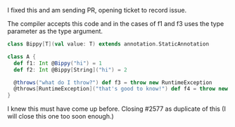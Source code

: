 I fixed this and am sending PR, opening ticket to record issue.

The compiler accepts this code and in the cases of f1 and f3 uses the type parameter as the type argument.
```scala
class Bippy[T](val value: T) extends annotation.StaticAnnotation

class A {
  def f1: Int @Bippy("hi") = 1
  def f2: Int @Bippy[String]("hi") = 2

  @throws("what do I throw?") def f3 = throw new RuntimeException
  @throws[RuntimeException]("that's good to know!") def f4 = throw new RuntimeException
}
```
I knew this must have come up before. Closing #2577 as duplicate of this (I will close this one too soon enough.)
